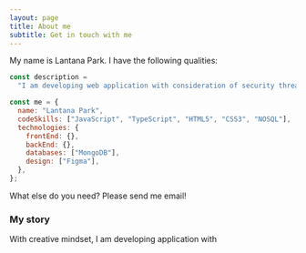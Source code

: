 ```yaml
---
layout: page
title: About me
subtitle: Get in touch with me
---
```


My name is Lantana Park. I have the following qualities:

```javascript
const description =
  "I am developing web application with consideration of security threat.";

const me = {
  name: "Lantana Park",
  codeSkills: ["JavaScript", "TypeScript", "HTML5", "CSS3", "NOSQL"],
  technologies: {
    frontEnd: {},
    backEnd: {},
    databases: ["MongoDB"],
    design: ["Figma"],
  },
};
```

What else do you need? Please send me email!

### My story

With creative mindset, I am developing application with
